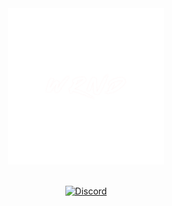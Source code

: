 
<div align="center">
<img src="https://github.com/wrndxyz/cdn/blob/main/assets/wrnd%20(2).png?raw=true" alt="wrnd" height="250"/>
<br><br>

[![Discord](https://invidget.switchblade.xyz/H7JqRwykhk?theme=dark)](https://discord.gg/H7JqRwykhk)
</div>
